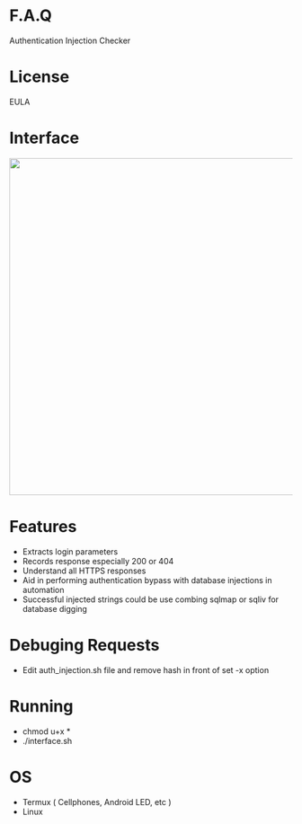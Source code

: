 # F.A.Q
Authentication Injection Checker

# License
EULA

# Interface
<div align="center">
    <img src="https://i.ibb.co/WpCjbp5/sqlinjector.png" width="600px"</img> 
</div>

# Features
- Extracts login parameters
- Records response especially 200 or 404
- Understand all HTTPS responses
- Aid in performing authentication bypass with database injections in automation
- Successful injected strings could be use combing sqlmap or sqliv for database digging

# Debuging Requests
- Edit auth_injection.sh file and remove hash in front of set -x option

# Running
- chmod u+x *
- ./interface.sh

# OS
- Termux ( Cellphones, Android LED, etc )
- Linux
